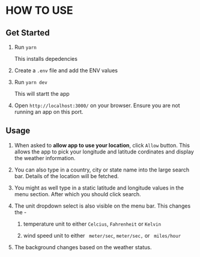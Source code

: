 
# HOW TO USE

## **Get Started**
1.	Run `yarn` 				

	This installs depedencies

2. Create a `.env` file and add the ENV values

3. Run `yarn dev`

	This will startt the app

4. Open   `http://localhost:3000/` on your browser. Ensure you are not running an app on this port.



## **Usage**
1.	When asked to **allow app to use your location**, click `Allow`  button. This allows the app to pick your longitude and latitude cordinates and display the weather information.
2. You can also type in a country, city or state name into the large search bar. Details of the location will be fetched.
3. You might as well type in a static latitude and longitude values in the menu section. After which you should click search.
4. The unit dropdown select is also visible on the menu bar. This changes the - 

	 1. temperature unit to either `Celcius`, `Fahrenheit` or `Kelvin`

	 2. wind speed unit to either ` meter/sec`, `meter/sec,` or ` miles/hour`
5. The background changes based on the weather status.